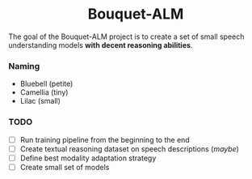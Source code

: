 <div align="center">

# Bouquet-ALM
</div>


The goal of the Bouquet-ALM project is to create a set of small speech understanding models **with decent reasoning abilities**.

### Naming
* Bluebell (petite)
* Camellia (tiny)
* Lilac (small)

### TODO
 - [ ] Run training pipeline from the beginning to the end
 - [ ] Create textual reasoning dataset on speech descriptions (*maybe*)
 - [ ] Define best modality adaptation strategy
 - [ ] Create small set of models